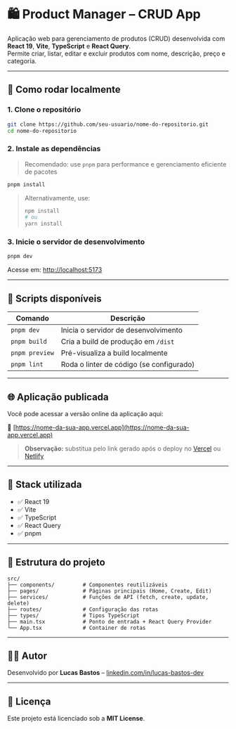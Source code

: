 # 🛍️ Product Manager – CRUD App

Aplicação web para gerenciamento de produtos (CRUD) desenvolvida com **React 19**, **Vite**, **TypeScript** e **React Query**.  
Permite criar, listar, editar e excluir produtos com nome, descrição, preço e categoria.

---

## 🚀 Como rodar localmente

### 1. Clone o repositório

```bash
git clone https://github.com/seu-usuario/nome-do-repositorio.git
cd nome-do-repositorio
```

### 2. Instale as dependências

> Recomendado: use `pnpm` para performance e gerenciamento eficiente de pacotes

```bash
pnpm install
```

> Alternativamente, use:
> ```bash
> npm install
> # ou
> yarn install
> ```

### 3. Inicie o servidor de desenvolvimento

```bash
pnpm dev
```

Acesse em: [http://localhost:5173](http://localhost:5173)

---

## 📜 Scripts disponíveis

| Comando        | Descrição                                       |
|----------------|--------------------------------------------------|
| `pnpm dev`     | Inicia o servidor de desenvolvimento             |
| `pnpm build`   | Cria a build de produção em `/dist`              |
| `pnpm preview` | Pré-visualiza a build localmente                 |
| `pnpm lint`    | Roda o linter de código (se configurado)         |

---

## 🌐 Aplicação publicada

Você pode acessar a versão online da aplicação aqui:

🔗 [https://nome-da-sua-app.vercel.app](https://nome-da-sua-app.vercel.app)

> **Observação:** substitua pelo link gerado após o deploy no [Vercel](https://vercel.com) ou [Netlify](https://netlify.com)

---

## 🧪 Stack utilizada

- ✅ React 19
- ✅ Vite
- ✅ TypeScript
- ✅ React Query
- ✅ pnpm

---

## 📁 Estrutura do projeto

```
src/
├── components/         # Componentes reutilizáveis
├── pages/              # Páginas principais (Home, Create, Edit)
├── services/           # Funções de API (fetch, create, update, delete)
├── routes/             # Configuração das rotas
├── types/              # Tipos TypeScript
├── main.tsx            # Ponto de entrada + React Query Provider
└── App.tsx             # Container de rotas
```

---

## 👨‍💻 Autor

Desenvolvido por **Lucas Bastos** – [linkedin.com/in/lucas-bastos-dev](https://linkedin.com/in/lucas-bastos-dev)

---

## 📝 Licença

Este projeto está licenciado sob a **MIT License**.
